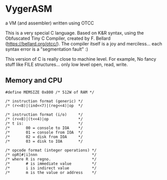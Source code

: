 # VygerASM
a VM (and assembler) written using OTCC

This is a very special C language. Based on K&R syntax, using the Obfuscated Tiny C Compiler, created by F. Bellard (https://bellard.org/otcc/).
The compiler itself is a joy and merciless... each syntax error is a "segmentation fault" :)

This version of C is really close to machine level. For example, No fancy stuff like FILE structures... only low level open, read, write.

## Memory and CPU

````{verbatim}
#define MEMSIZE	0x800 /* 512W of RAM */

/* instruction format (generic) */ 
/* (r<<8)|(ind<<7)|(reg<<4)|op  */

/* instruction format (i/o)     */
/* (r<<8)|(t<<4)|op             */
/* t is:                        */
/*       00 = console to IOA    */
/*       01 = console from IOA  */
/*       02 = disk from IOA     */
/*       03 = disk to IOA       */

/* opcode format (integer operations) */
/* opR[#|i]nnn                        */
/* where R is regno.                  */
/*       # is immediate value         */
/*       i is indirect value          */
/*       m is the value or address    */
````
